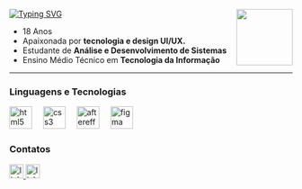 <div>

[![Typing SVG](https://readme-typing-svg.herokuapp.com/?color=419c59&size=35&Left=true&vLeft=true&width=800&lines=Oii!!+Sou+a+lare+)](https://git.io/typing-svg)
   <img align="right" height="100" src="https://i.pinimg.com/originals/8e/14/2e/8e142e74f86bcdc6ddb7300696b702e8.gif"/> 
  - 18 Anos  
  - Apaixonada por **tecnologia e design UI/UX.**  
  - Estudante de **Análise e Desenvolvimento de Sistemas**  
  - Ensino Médio Técnico em **Tecnologia da Informação**  
  
</div>


---


<div align="left" style="justify-content: center;">
  


  <h3 align="left">Linguagens e Tecnologias</h3>

  <img src="https://cdn.jsdelivr.net/gh/devicons/devicon/icons/html5/html5-original.svg" height="40" alt="html5 logo" />
  <img width="12" />
  <img src="https://cdn.jsdelivr.net/gh/devicons/devicon/icons/css3/css3-original.svg" height="40" alt="css3 logo" />
  <img width="12" />
  <img src="https://cdn.jsdelivr.net/gh/devicons/devicon/icons/aftereffects/aftereffects-original.svg" height="40" alt="aftereffects logo" />
  <img width="12" />
  <img src="https://cdn.jsdelivr.net/gh/devicons/devicon/icons/figma/figma-original.svg" height="40" alt="figma logo" />

  <h3 align="left">Contatos</h3>
  <a href="https://www.linkedin.com/in/larissa-beatriz-585839350/" target="_blank">
    <img src="https://img.shields.io/static/v1?message=LinkedIn&logo=linkedin&label=&color=419c59&logoColor=white&labelColor=&style=for-the-badge" height="25" alt="linkedin logo" />
  </a>

   <a href="mailto:larissabagsantos@gmail.com" target="_blank">
    <img src="https://img.shields.io/static/v1?message=Email&logo=Gmail&label=&color=419c59&logoColor=white&labelColor=&style=for-the-badge" height="25" alt="linkedin logo" />
  </a>

</div>
